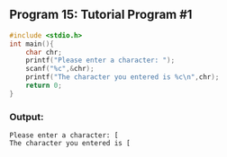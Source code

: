 ## Program 15: Tutorial Program #1
```c 
#include <stdio.h>
int main(){
    char chr;
    printf("Please enter a character: ");
    scanf("%c",&chr);
    printf("The character you entered is %c\n",chr);
    return 0;
}
```

### Output:
```
Please enter a character: [
The character you entered is [
```


